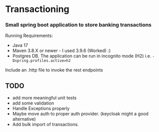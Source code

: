 # Transactioning 
### Small spring boot application to store banking transactions

Running Requirements:
- Java 17
- Maven 3.8.X or newer - I used 3.9.6 (Worked) :)
- Postgres DB. The application can be run in incognito mode (H2) i.e. `-Dspring.profiles.active=h2`

Include an .http file to invoke the rest endpoints

## TODO
- add more meaningful unit tests
- add some validation
- Handle Exceptions properly
- Maybe move auth to proper auth provider. (keycloak might a good alternative)
- Add bulk import of transactions.